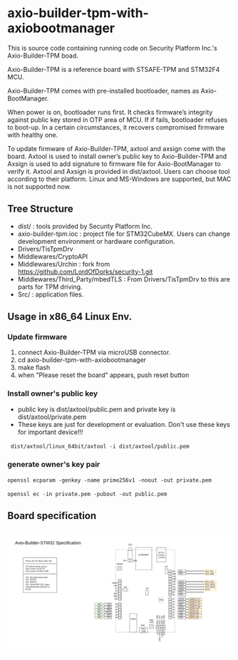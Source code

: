 # axio-builder-tpm-with-axiobootmanager

This is source code containing running code on Security Platform Inc.'s Axio-Builder-TPM boad.

Axio-Builder-TPM is a reference board with STSAFE-TPM and STM32F4 MCU.

Axio-Builder-TPM comes with pre-installed bootloader, names as Axio-BootManager.

When power is on, bootloader runs first. It checks firmware’s integrity against public key stored in OTP area of MCU.
If if fails, bootloader refuses to boot-up. In a certain circumstances, it recovers compromised firmware with healthy one.

To update firmware of Axio-Builder-TPM, axtool and axsign come with the board.
Axtool is used to install owner’s public key to Axio-Builder-TPM and
Axsign is used to add signature to firmware file for Axio-BootManager to verify it.
Axtool and Axsign is provided in dist/axtool. Users can choose tool according to their platform.
Linux and MS-Windows are supported, but MAC is not supported now.

## Tree Structure

* dist/ : tools provided by Security Platform Inc.
* axio-builder-tpm.ioc : project file for STM32CubeMX. Users can change development environment or hardware configuration.
* Drivers/TisTpmDrv
* Middlewares/CryptoAPI
* Middlewares/Urchin : fork from https://github.com/LordOfDorks/security-1.git
* Middlewares/Third_Party/mbedTLS : From Drivers/TisTpmDrv to this are parts for TPM driving.
* Src/ : application files.

## Usage in x86_64 Linux Env.

### Update firmware

1. connect Axio-Builder-TPM via microUSB connector.
1. cd axio-builder-tpm-with-axiobootmanager
1. make flash
1. when "Please reset the board" appears, push reset button

### Install owner's public key
 * public key is dist/axtool/public.pem and private key is dist/axtool/private.pem
  * These keys are just for development or evaluation. Don't use these keys for important device!!!
  
` dist/axtool/linux_64bit/axtool -i dist/axtool/public.pem`

### generate owner's key pair
 
`openssl ecparam -genkey -name prime256v1 -noout -out private.pem`

`openssl ec -in private.pem -pubout -out public.pem`

## Board specification
![Axio-Builder-TPM](image/axio-builder-tpm.png)
